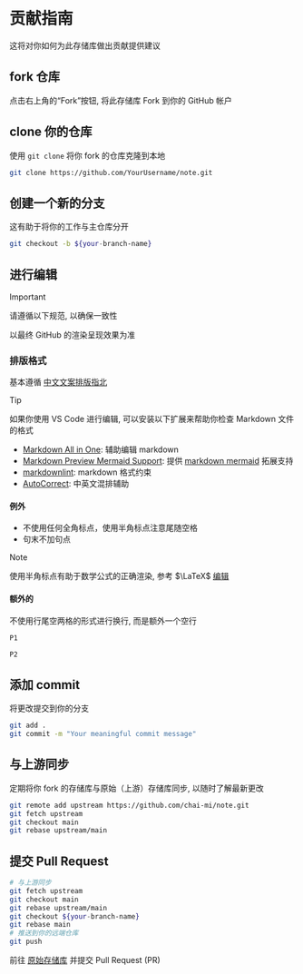 # 贡献指南

这将对你如何为此存储库做出贡献提供建议

## fork 仓库

点击右上角的“Fork”按钮, 将此存储库 Fork 到你的 GitHub 帐户

## clone 你的仓库

使用 `git clone` 将你 fork 的仓库克隆到本地

```bash
git clone https://github.com/YourUsername/note.git
```

## 创建一个新的分支

这有助于将你的工作与主仓库分开

```bash
git checkout -b ${your-branch-name}
```

## 进行编辑

> [!IMPORTANT]
> 请遵循以下规范, 以确保一致性
>
> 以最终 GitHub 的渲染呈现效果为准

### 排版格式

基本遵循 [中文文案排版指北](https://github.com/sparanoid/chinese-copywriting-guidelines/blob/master/README.zh-Hans.md)

> [!TIP]
> 如果你使用 VS Code 进行编辑, 可以安装以下扩展来帮助你检查 Markdown 文件的格式
> - [Markdown All in One](https://marketplace.visualstudio.com/items?itemName=yzhang.markdown-all-in-one): 辅助编辑 markdown
> - [Markdown Preview Mermaid Support](https://marketplace.visualstudio.com/items?itemName=bierner.markdown-mermaid): 提供 [markdown mermaid](https://docs.github.com/zh/get-started/writing-on-github/working-with-advanced-formatting/creating-diagrams#about-creating-diagrams) 拓展支持
> - [markdownlint](https://marketplace.visualstudio.com/items?itemName=DavidAnson.vscode-markdownlint): markdown 格式约束
> - [AutoCorrect](https://marketplace.visualstudio.com/items?itemName=huacnlee.autocorrect): 中英文混排辅助

#### 例外

- 不使用任何全角标点，使用半角标点注意尾随空格
- 句末不加句点

> [!NOTE]
> 使用半角标点有助于数学公式的正确渲染, 参考 $\LaTeX$ [编辑](./latex.md)

#### 额外的

不使用行尾空两格的形式进行换行, 而是额外一个空行

```markdown
P1

P2
```

## 添加 commit

将更改提交到你的分支

```bash
git add .
git commit -m "Your meaningful commit message"
```

## 与上游同步

定期将你 fork 的存储库与原始（上游）存储库同步, 以随时了解最新更改

```bash
git remote add upstream https://github.com/chai-mi/note.git
git fetch upstream
git checkout main
git rebase upstream/main
```

## 提交 Pull Request

```bash
# 与上游同步
git fetch upstream
git checkout main
git rebase upstream/main
git checkout ${your-branch-name}
git rebase main
# 推送到你的远端仓库
git push
```

前往 [原始存储库](https://github.com/chai-mi/note/pulls) 并提交 Pull Request (PR)
